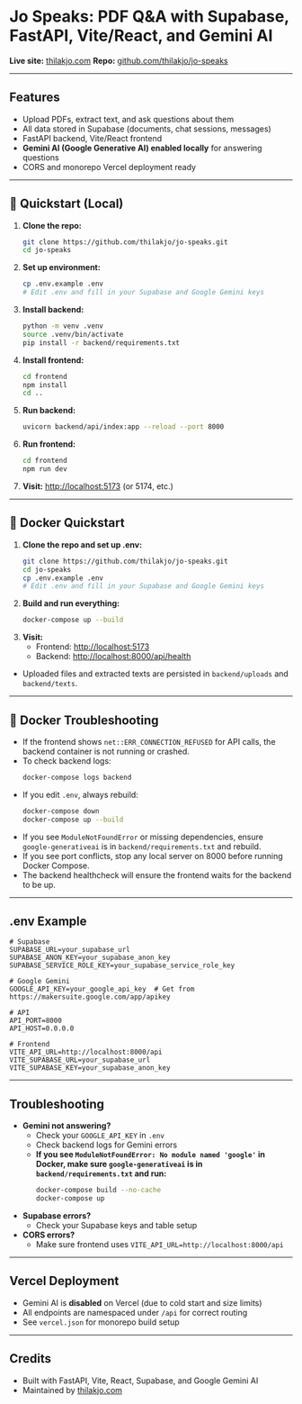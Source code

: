 # Jo Speaks: PDF Q&A with Supabase, FastAPI, Vite/React, and Gemini AI

**Live site:** [thilakjo.com](https://thilakjo.com)
**Repo:** [github.com/thilakjo/jo-speaks](https://github.com/thilakjo/jo-speaks)

---

## Features

- Upload PDFs, extract text, and ask questions about them
- All data stored in Supabase (documents, chat sessions, messages)
- FastAPI backend, Vite/React frontend
- **Gemini AI (Google Generative AI) enabled locally** for answering questions
- CORS and monorepo Vercel deployment ready

---

## 🚀 Quickstart (Local)

1. **Clone the repo:**
   ```bash
   git clone https://github.com/thilakjo/jo-speaks.git
   cd jo-speaks
   ```
2. **Set up environment:**
   ```bash
   cp .env.example .env
   # Edit .env and fill in your Supabase and Google Gemini keys
   ```
3. **Install backend:**
   ```bash
   python -m venv .venv
   source .venv/bin/activate
   pip install -r backend/requirements.txt
   ```
4. **Install frontend:**
   ```bash
   cd frontend
   npm install
   cd ..
   ```
5. **Run backend:**
   ```bash
   uvicorn backend/api/index:app --reload --port 8000
   ```
6. **Run frontend:**
   ```bash
   cd frontend
   npm run dev
   ```
7. **Visit:** [http://localhost:5173](http://localhost:5173) (or 5174, etc.)

---

## 🐳 Docker Quickstart

1. **Clone the repo and set up .env:**
   ```bash
   git clone https://github.com/thilakjo/jo-speaks.git
   cd jo-speaks
   cp .env.example .env
   # Edit .env and fill in your Supabase and Google Gemini keys
   ```
2. **Build and run everything:**
   ```bash
   docker-compose up --build
   ```
3. **Visit:**
   - Frontend: [http://localhost:5173](http://localhost:5173)
   - Backend: [http://localhost:8000/api/health](http://localhost:8000/api/health)

- Uploaded files and extracted texts are persisted in `backend/uploads` and `backend/texts`.

---

## 🐳 Docker Troubleshooting

- If the frontend shows `net::ERR_CONNECTION_REFUSED` for API calls, the backend container is not running or crashed.
- To check backend logs:
  ```bash
  docker-compose logs backend
  ```
- If you edit `.env`, always rebuild:
  ```bash
  docker-compose down
  docker-compose up --build
  ```
- If you see `ModuleNotFoundError` or missing dependencies, ensure `google-generativeai` is in `backend/requirements.txt` and rebuild.
- If you see port conflicts, stop any local server on 8000 before running Docker Compose.
- The backend healthcheck will ensure the frontend waits for the backend to be up.

---

## .env Example

```env
# Supabase
SUPABASE_URL=your_supabase_url
SUPABASE_ANON_KEY=your_supabase_anon_key
SUPABASE_SERVICE_ROLE_KEY=your_supabase_service_role_key

# Google Gemini
GOOGLE_API_KEY=your_google_api_key  # Get from https://makersuite.google.com/app/apikey

# API
API_PORT=8000
API_HOST=0.0.0.0

# Frontend
VITE_API_URL=http://localhost:8000/api
VITE_SUPABASE_URL=your_supabase_url
VITE_SUPABASE_KEY=your_supabase_anon_key
```

---

## Troubleshooting

- **Gemini not answering?**
  - Check your `GOOGLE_API_KEY` in `.env`
  - Check backend logs for Gemini errors
  - **If you see `ModuleNotFoundError: No module named 'google'` in Docker, make sure `google-generativeai` is in `backend/requirements.txt` and run:**
    ```bash
    docker-compose build --no-cache
    docker-compose up
    ```
- **Supabase errors?**
  - Check your Supabase keys and table setup
- **CORS errors?**
  - Make sure frontend uses `VITE_API_URL=http://localhost:8000/api`

---

## Vercel Deployment

- Gemini AI is **disabled** on Vercel (due to cold start and size limits)
- All endpoints are namespaced under `/api` for correct routing
- See `vercel.json` for monorepo build setup

---

## Credits

- Built with FastAPI, Vite, React, Supabase, and Google Gemini AI
- Maintained by [thilakjo.com](https://thilakjo.com)

